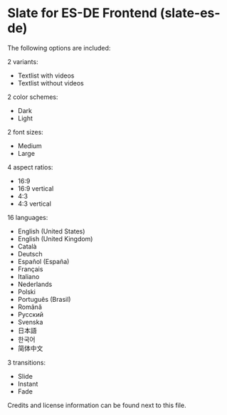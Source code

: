 # Slate for ES-DE Frontend (slate-es-de)

The following options are included:

2 variants:

- Textlist with videos
- Textlist without videos

2 color schemes:

- Dark
- Light

2 font sizes:

- Medium
- Large

4 aspect ratios:

- 16:9
- 16:9 vertical
- 4:3
- 4:3 vertical

16 languages:

- English (United States)
- English (United Kingdom)
- Català
- Deutsch
- Español (España)
- Français
- Italiano
- Nederlands
- Polski
- Português (Brasil)
- Română
- Русский
- Svenska
- 日本語
- 한국어
- 简体中文

3 transitions:

- Slide
- Instant
- Fade

Credits and license information can be found next to this file.
